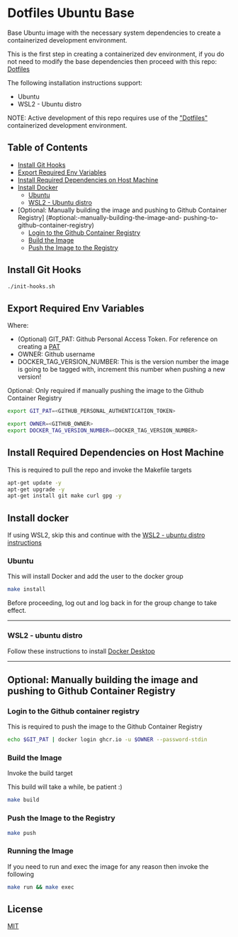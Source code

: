 # Dotfiles Ubuntu Base

Base Ubuntu image with the necessary system dependencies to create a containerized 
development environment.

This is the first step in creating a containerized dev environment, if you do
not need to modify the base dependencies then proceed with this repo: 
[Dotfiles](https://gtihub.com/florez-carlos/dotfiles) 

The following installation instructions support:

- Ubuntu
- WSL2 - Ubuntu distro

NOTE: Active development of this repo requires use of the ["Dotfiles"](https://github.com/florez-carlos/dotfiles)
containerized development environment.

## Table of Contents

* [Install Git Hooks](#install-git-hooks)
* [Export Required Env Variables](#export-required-env-variables)
* [Install Required Dependencies on Host Machine](#install-required-dependencies-on-host-machine)
* [Install Docker](#install-docker)
  * [Ubuntu](#ubuntu)
  * [WSL2 - Ubuntu distro](#wsl2---ubuntu-distro)
* [Optional: Manually building the image and pushing to Github Container Registry] (#optional:-manually-building-the-image-and-
pushing-to-github-container-registry)
  * [Login to the Github Container Registry](login-to-the-github-container-registry)
  * [Build the Image](#build-the-image)
  * [Push the Image to the Registry](#push-the-image-to-the-registry)

## Install Git Hooks

```bash
./init-hooks.sh
```

## Export Required Env Variables

Where:
- (Optional) GIT_PAT: Github Personal Access Token. For reference on creating a [PAT](https://docs.github.com/en/authentication/keeping-your-account-and-data-secure/creating-a-personal-access-token)
- OWNER: Github username
- DOCKER_TAG_VERSION_NUMBER: This is the version number the image is going to be tagged with, increment this number when pushing a new version!

Optional: Only required if manually pushing the image to the Github Container Registry
```bash
export GIT_PAT=<GITHUB_PERSONAL_AUTHENTICATION_TOKEN>
```

```bash
export OWNER=<GITHUB_OWNER>
export DOCKER_TAG_VERSION_NUMBER=<DOCKER_TAG_VERSION_NUMBER>
```

## Install Required Dependencies on Host Machine

This is required to pull the repo and invoke the Makefile targets

```bash
apt-get update -y
apt-get upgrade -y
apt-get install git make curl gpg -y
```

## Install docker

If using WSL2, skip this and continue with the [WSL2 - ubuntu distro instructions](#wsl2---ubuntu-distro)

### Ubuntu

This will install Docker and add the user to the docker group

```bash
make install
```

Before proceeding, log out and log back in for the group change to take effect.

---

### WSL2 - ubuntu distro

Follow these instructions to install [Docker Desktop](https://docs.docker.com/desktop/windows/install/)

---

## Optional: Manually building the image and pushing to Github Container Registry

### Login to the Github container registry

This is required to push the image to the Github Container Registry

```bash
echo $GIT_PAT | docker login ghcr.io -u $OWNER --password-stdin
```

### Build the Image

Invoke the build target

This build will take a while, be patient :)

```bash
make build
```

### Push the Image to the Registry

```bash
make push
```

### Running the Image

If you need to run and exec the image for any reason then invoke the following

```bash
make run && make exec
```

## License
[MIT](https://choosealicense.com/licenses/mit/)
